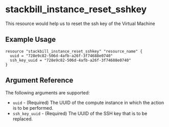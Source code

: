 # stackbill_instance_reset_sshkey

This resource would help us to reset the ssh key of the Virtual Machine

## Example Usage

```
resource "stackbill_instance_reset_sshkey" "resource_name" {
  uuid = "728e9c82-506d-4afb-a26f-3f74688e0740"
  ssh_key_uuid = "728e9c82-506d-4afb-a26f-3f74688e0740"
}
```

## Argument Reference

The following arguments are supported:

- `uuid` - (Required) The UUID of the compute instance in which the action is to be performed.
- `ssh_key_uuid` - (Required) The UUID of the SSH key that is to be replaced.
